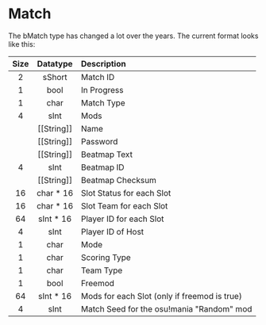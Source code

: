 # Match

The bMatch type has changed a lot over the years. The current format looks like this:

| Size |  Datatype  | Description                                  |
|:----:|:----------:|:---------------------------------------------|
|  2   |   sShort   | Match ID                                     |
|  1   |    bool    | In Progress                                  |
|  1   |    char    | Match Type                                   |
|  4   |    sInt    | Mods                                         |
|      | [[String]] | Name                                         |
|      | [[String]] | Password                                     |
|      | [[String]] | Beatmap Text                                 |
|  4   |    sInt    | Beatmap ID                                   |
|      | [[String]] | Beatmap Checksum                             |
|  16  | char * 16  | Slot Status for each Slot                    |
|  16  | char * 16  | Slot Team for each Slot                      |
|  64  | sInt * 16  | Player ID for each Slot                      |
|  4   |    sInt    | Player ID of Host                            |
|  1   |    char    | Mode                                         |
|  1   |    char    | Scoring Type                                 |
|  1   |    char    | Team Type                                    |
|  1   |    bool    | Freemod                                      |
|  64  | sInt * 16  | Mods for each Slot (only if freemod is true) |
|  4   |    sInt    | Match Seed for the osu!mania "Random" mod    |